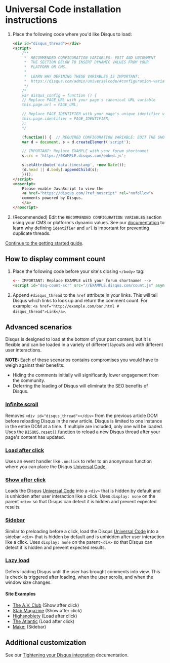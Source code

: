 # Universal Code installation instructions

1. Place the following code where you'd like Disqus to load:

	```html
	<div id="disqus_thread"></div>
	<script>
	    /**
	     *  RECOMMENDED CONFIGURATION VARIABLES: EDIT AND UNCOMMENT 
	     *  THE SECTION BELOW TO INSERT DYNAMIC VALUES FROM YOUR 
	     *  PLATFORM OR CMS.
	     *  
	     *  LEARN WHY DEFINING THESE VARIABLES IS IMPORTANT: 
	     *  https://disqus.com/admin/universalcode/#configuration-variables
	     */
	    /*
	    var disqus_config = function () {
		// Replace PAGE_URL with your page's canonical URL variable
		this.page.url = PAGE_URL;  

		// Replace PAGE_IDENTIFIER with your page's unique identifier variable
		this.page.identifier = PAGE_IDENTIFIER; 
	    };
	    */

	    (function() {  // REQUIRED CONFIGURATION VARIABLE: EDIT THE SHORTNAME BELOW
		var d = document, s = d.createElement('script');

		// IMPORTANT: Replace EXAMPLE with your forum shortname!
		s.src = 'https://EXAMPLE.disqus.com/embed.js';

		s.setAttribute('data-timestamp', +new Date());
		(d.head || d.body).appendChild(s);
	    })();
	</script>
	<noscript>
	    Please enable JavaScript to view the 
	    <a href="https://disqus.com/?ref_noscript" rel="nofollow">
		comments powered by Disqus.
	    </a>
	</noscript>
	```

2. (Recommended) Edit the `RECOMMENDED CONFIGURATION VARIABLES` section using your CMS or platform's dynamic values. See our [documentation](https://help.disqus.com/customer/en/portal/articles/2158629) to learn why defining `identifier` and `url` is important for preventing duplicate threads.

[Continue to the getting started guide](https://help.disqus.com/customer/portal/articles/1264625-getting-started).

## How to display comment count

1. Place the following code before your site's closing `</body>` tag:

	```html
	<-- IMPORTANT: Replace EXAMPLE with your forum shortname! -->
	<script id="dsq-count-scr" src="//EXAMPLE.disqus.com/count.js" async></script>
	```
2. Append `#disqus_thread` to the `href` attribute in your links. This will tell Disqus which links to look up and return the comment count. For example: `<a href="http://example.com/bar.html # disqus_thread">Link</a>`.

## Advanced scenarios

Disqus is designed to load at the bottom of your post content, but it is flexible and can be loaded in a variety of different layouts and with different user interactions.

**NOTE:** Each of these scenarios contains compromises you would have to weigh against their benefits:
- Hiding the comments initially will significantly lower engagement from the community.
- Deferring the loading of Disqus will eliminate the SEO benefits of Disqus.

### [Infinite scroll](infinite_scroll_template.html)

Removes `<div id="disqus_thread"></div>` from the previous article DOM before reloading Disqus in the new article. Disqus is limited to one instance in the entire DOM at a time. If multiple are included, only one will be loaded. Uses the [`DISQUS.reset()` function](https://help.disqus.com/customer/en/portal/articles/472107-using-disqus-on-ajax-sites) to reload a new Disqus thread after your page's content has updated.

### [Load after click](load_after_click_template.html)

Uses an event handler like `.onclick` to refer to an anonymous function where you can place the Disqus [Universal Code](https://disqus.com/admin/universalcode/).

### [Show after click](show_after_click_template.html)

Loads the Disqus [Universal Code](https://disqus.com/admin/universalcode/) into a `<div>` that is hidden by default and is unhidden after user interaction like a click. Uses `display: none` on the parent `<div>` so that Disqus can detect it is hidden and prevent expected results.

### [Sidebar](sidebar_template.html)

Similar to preloading before a click, load the Disqus [Universal Code](https://disqus.com/admin/universalcode/) into a sidebar `<div>` that is hidden by default and is unhidden after user interaction like a click. Uses `display: none` on the parent `<div>` so that Disqus can detect it is hidden and prevent expected results.

### [Lazy load](lazy_load_template.html)

Defers loading Disqus until the user has brought comments into view. This is check is triggered after loading, when the user scrolls, and when the window size changes.

#### Site Examples
- [The A.V. Club](http://www.avclub.com/article/sam-coffey-and-iron-lungs-channel-clash-talk-2-her-251891) (Show after click)
- [Stab Magazine](http://stabmag.com/news/kelly-slaters-tired-of-margaret-rivers-main-break/) (Show after click)
- [Highsnobiety](http://www.highsnobiety.com/2017/04/03/supreme-x-north-face-ss17-drop-paris/) (Load after click)
- [The Atlantic](https://www.theatlantic.com/technology/archive/2017/03/trump-android-tweets/520869/) (Load after click)
- [Make:](http://makezine.com/2016/06/30/these-custom-night-vision-goggles-dont-even-look-homemade/) (Sidebar)

## Additional customization

See our [Tightening your Disqus integration](https://help.disqus.com/customer/portal/articles/565624-tightening-your-disqus-integration) documentation.
